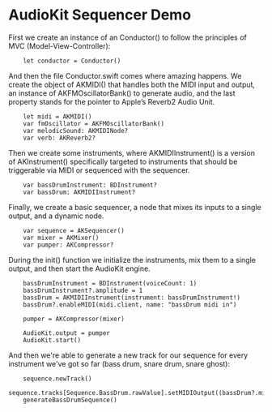 # AudioKit Sequencer Demo

First we create an instance of an Conductor() to follow the principles of MVC (Model-View-Controller):

```
    let conductor = Conductor()
```

And then the file Conductor.swift comes where amazing happens. We create the object of AKMIDI() that handles both the MIDI input and output, an instance of AKFMOscillatorBank() to generate audio, and the last property stands for the pointer to Apple’s Reverb2 Audio Unit.

```
    let midi = AKMIDI()
    var fmOscillator = AKFMOscillatorBank()
    var melodicSound: AKMIDINode?
    var verb: AKReverb2?
```

Then we create some instruments, where AKMIDIInstrument() is a version of AKInstrument() specifically targeted to instruments that should be triggerable via MIDI or sequenced with the sequencer.

```
    var bassDrumInstrument: BDInstrument?
    var bassDrum: AKMIDIInstrument?
```

Finally, we create a basic sequencer, a node that mixes its inputs to a single output, and a dynamic node.

```
    var sequence = AKSequencer()
    var mixer = AKMixer()
    var pumper: AKCompressor?
```

During the init() function we initialize the instruments, mix them to a single output, and then start the AudioKit engine.

```
    bassDrumInstrument = BDInstrument(voiceCount: 1)
    bassDrumInstrument?.amplitude = 1
    bassDrum = AKMIDIInstrument(instrument: bassDrumInstrument!)
    bassDrum?.enableMIDI(midi.client, name: "bassDrum midi in")

    pumper = AKCompressor(mixer)

    AudioKit.output = pumper
    AudioKit.start()
```

And then we're able to generate a new track for our sequence for every instrument we've got so far (bass drum, snare drum, snare ghost):

```
    sequence.newTrack()
    sequence.tracks[Sequence.BassDrum.rawValue].setMIDIOutput((bassDrum?.midiIn)!)
    generateBassDrumSequence()
```
